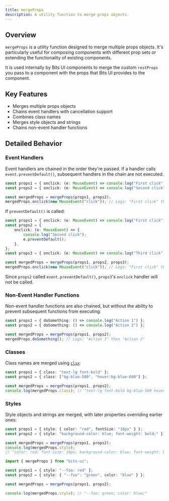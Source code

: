 ```yaml
---
title: mergeProps
description: A utility function to merge props objects.
---
```


## Overview

`mergeProps` is a utility function designed to merge multiple props objects. It's particularly useful for composing components with different prop sets or extending the functionality of existing components.

It is used internally by Bits UI components to merge the custom `restProps` you pass to a component with the props that Bits UI provides to the component.

## Key Features

-   Merges multiple props objects
-   Chains event handlers with cancellation support
-   Combines class names
-   Merges style objects and strings
-   Chains non-event handler functions

## Detailed Behavior

### Event Handlers

Event handlers are chained in the order they're passed. If a handler calls `event.preventDefault()`, subsequent handlers in the chain are not executed.

```ts
const props1 = { onclick: (e: MouseEvent) => console.log("First click") };
const props2 = { onclick: (e: MouseEvent) => console.log("Second click") };

const mergedProps = mergeProps(props1, props2);
mergedProps.onclick(new MouseEvent("click")); // Logs: "First click" then "Second click"
```

If `preventDefault()` is called:

```ts
const props1 = { onclick: (e: MouseEvent) => console.log("First click") };
const props2 = {
	onclick: (e: MouseEvent) => {
		console.log("Second click");
		e.preventDefault();
	},
};
const props3 = { onclick: (e: MouseEvent) => console.log("Third click") };

const mergedProps = mergeProps(props1, props2, props3);
mergedProps.onclick(new MouseEvent("click")); // Logs: "First click" then "Second click" only
```

Since `props2` called `event.preventDefault()`, `props3`'s `onclick` handler will not be called.

### Non-Event Handler Functions

Non-event handler functions are also chained, but without the ability to prevent subsequent functions from executing:

```ts
const props1 = { doSomething: () => console.log("Action 1") };
const props2 = { doSomething: () => console.log("Action 2") };

const mergedProps = mergeProps(props1, props2);
mergedProps.doSomething(); // Logs: "Action 1" then "Action 2"
```

### Classes

Class names are merged using [`clsx`](https://www.npmjs.com/package/clsx):

```ts
const props1 = { class: "text-lg font-bold" };
const props2 = { class: ["bg-blue-500", "hover:bg-blue-600"] };

const mergedProps = mergeProps(props1, props2);
console.log(mergedProps.class); // "text-lg font-bold bg-blue-500 hover:bg-blue-600"
```

### Styles

Style objects and strings are merged, with later properties overriding earlier ones:

```ts
const props1 = { style: { color: "red", fontSize: "16px" } };
const props2 = { style: "background-color: blue; font-weight: bold;" };

const mergedProps = mergeProps(props1, props2);
console.log(mergedProps.style);
// "color: red; font-size: 16px; background-color: blue; font-weight: bold;"
```

```ts
import { mergeProps } from "bits-ui";

const props1 = { style: "--foo: red" };
const props2 = { style: { "--foo": "green", color: "blue" } };

const mergedProps = mergeProps(props1, props2);

console.log(mergedProps.style); // "--foo: green; color: blue;"
```
